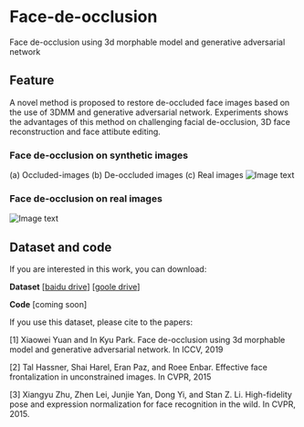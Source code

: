 # Face-de-occlusion
Face de-occlusion using 3d morphable model and generative adversarial network

## Feature
A novel method is proposed to restore de-occluded face images based on the use of 3DMM and generative adversarial network. Experiments shows the advantages of this method on challenging facial de-occlusion, 3D face reconstruction and face attibute editing.  
### Face de-occlusion on synthetic images
(a) Occluded-images (b) De-occluded images (c) Real images
![Image text](https://github.com/xweiyuan/test/blob/master/4.JPG)

### Face de-occlusion on real images
![Image text](https://github.com/xweiyuan/test/blob/master/1_1.jpg)



## Dataset and code
If you are interested in this work, you can download: 

**Dataset** [[baidu drive](https://pan.baidu.com/s/1UGLKejmFkaYiVEnVwNwZsQ)] [[goole drive](https://drive.google.com/open?id=1gphxJ-d9KeX3oI-jJdG2PL9HYrPF7IKd)]

**Code** [coming soon]

If you use this dataset, please cite to the papers:

[1] Xiaowei Yuan and In Kyu Park. Face de-occlusion using 3d morphable model and generative adversarial network. In ICCV, 2019

[2] Tal Hassner, Shai Harel, Eran Paz, and Roee Enbar. Effective face frontalization in unconstrained images. In CVPR, 2015

[3] Xiangyu Zhu, Zhen Lei, Junjie Yan, Dong Yi, and Stan Z. Li. High-fidelity pose and expression normalization for face recognition in the wild. In CVPR, 2015.

